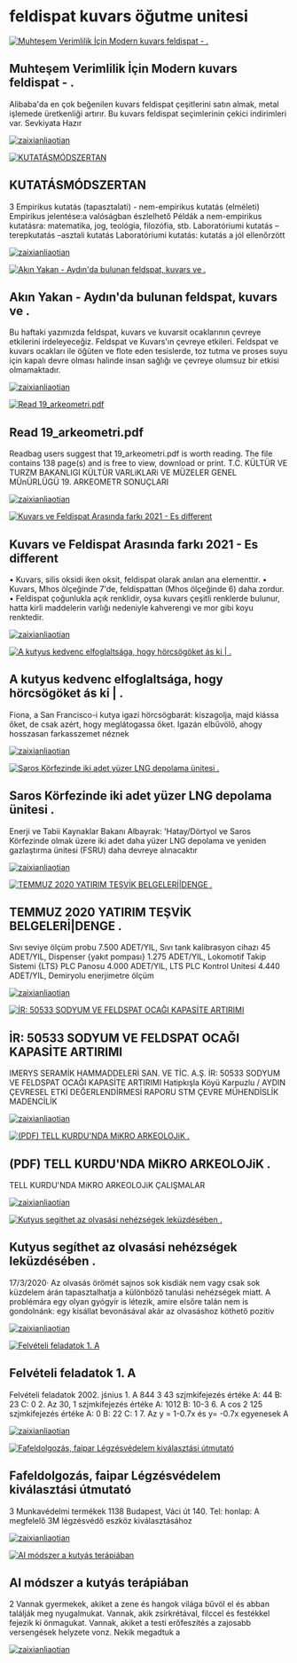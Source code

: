 # feldispat kuvars öğutme unitesi
<a href="https://mnn.zoosnet.net/LR/Chatpre.aspx?id=MNN94995150&p=https://topgrinding.com/" target="_blank">![Muhteşem Verimlilik İçin Modern kuvars feldispat - .](https://github.com/technlg/images/blob/main/6.jpg)</a>
## Muhteşem Verimlilik İçin Modern kuvars feldispat - .
Alibaba'da en çok beğenilen kuvars feldispat çeşitlerini satın almak, metal işlemede üretkenliği artırır. Bu kuvars feldispat seçimlerinin çekici indirimleri var. Sevkiyata Hazır
<a href="https://mnn.zoosnet.net/LR/Chatpre.aspx?id=MNN94995150&p=https://topgrinding.com/" target="_blank"><img src="https://github.com/technlg/images/raw/main/chat11.jpg" alt="zaixianliaotian"/></a><a href="//whatsapp.shibangsoft.com/WhatsApp.php" ><img src="https://github.com/technlg/images/raw/main/chat11.png" alt=""></a>
<a href="https://mnn.zoosnet.net/LR/Chatpre.aspx?id=MNN94995150&p=https://topgrinding.com/" target="_blank">![KUTATÁSMÓDSZERTAN](https://github.com/technlg/images/blob/main/5.jpg)</a>
## KUTATÁSMÓDSZERTAN
3 Empirikus kutatás (tapasztalati) - nem-empirikus kutatás (elméleti) Empirikus jelentése:a valóságban észlelhető Példák a nem-empirikus kutatásra: matematika, jog, teológia, filozófia, stb. Laboratóriumi kutatás –terepkutatás –asztali kutatás Laboratóriumi kutatás: kutatás a jól ellenőrzött 
<a href="https://mnn.zoosnet.net/LR/Chatpre.aspx?id=MNN94995150&p=https://topgrinding.com/" target="_blank"><img src="https://github.com/technlg/images/raw/main/chat11.jpg" alt="zaixianliaotian"/></a><a href="//whatsapp.shibangsoft.com/WhatsApp.php" ><img src="https://github.com/technlg/images/raw/main/chat11.png" alt=""></a>
<a href="https://mnn.zoosnet.net/LR/Chatpre.aspx?id=MNN94995150&p=https://topgrinding.com/" target="_blank">![Akın Yakan - Aydın'da bulunan feldspat, kuvars ve .](https://github.com/technlg/images/blob/main/48.jpg)</a>
## Akın Yakan - Aydın'da bulunan feldspat, kuvars ve .
Bu haftaki yazımızda feldspat, kuvars ve kuvarsit ocaklarının çevreye etkilerini irdeleyeceğiz. Feldspat ve Kuvars'ın çevreye etkileri. Feldspat ve kuvars ocakları ile öğüten ve flote eden tesislerde, toz tutma ve proses suyu için kapalı devre olması halinde insan sağlığı ve çevreye olumsuz bir etkisi olmamaktadır.
<a href="https://mnn.zoosnet.net/LR/Chatpre.aspx?id=MNN94995150&p=https://topgrinding.com/" target="_blank"><img src="https://github.com/technlg/images/raw/main/chat11.jpg" alt="zaixianliaotian"/></a><a href="//whatsapp.shibangsoft.com/WhatsApp.php" ><img src="https://github.com/technlg/images/raw/main/chat11.png" alt=""></a>
<a href="https://mnn.zoosnet.net/LR/Chatpre.aspx?id=MNN94995150&p=https://topgrinding.com/" target="_blank">![Read 19_arkeometri.pdf](https://github.com/technlg/images/blob/main/53.jpg)</a>
## Read 19_arkeometri.pdf
Readbag users suggest that 19_arkeometri.pdf is worth reading. The file contains 138 page(s) and is free to view, download or print. T.C. KÜLTÜR VE TURZM BAKANLIGI KÜLTÜR VARLiKLARi VE MÜZELER GENEL MÜnÜRLÜGÜ 19. ARKEOMETR SONUÇLARI
<a href="https://mnn.zoosnet.net/LR/Chatpre.aspx?id=MNN94995150&p=https://topgrinding.com/" target="_blank"><img src="https://github.com/technlg/images/raw/main/chat11.jpg" alt="zaixianliaotian"/></a><a href="//whatsapp.shibangsoft.com/WhatsApp.php" ><img src="https://github.com/technlg/images/raw/main/chat11.png" alt=""></a>
<a href="https://mnn.zoosnet.net/LR/Chatpre.aspx?id=MNN94995150&p=https://topgrinding.com/" target="_blank">![Kuvars ve Feldispat Arasında farkı 2021 - Es different](https://github.com/technlg/images/blob/main/33.jpg)</a>
## Kuvars ve Feldispat Arasında farkı 2021 - Es different
• Kuvars, silis oksidi iken oksit, feldispat olarak anılan ana elementtir. • Kuvars, Mhos ölçeğinde 7'de, feldispattan (Mhos ölçeğinde 6) daha zordur. • Feldispat çoğunlukla açık renklidir, oysa kuvars çeşitli renklerde bulunur, hatta kirli maddelerin varlığı nedeniyle kahverengi ve mor gibi koyu renktedir.
<a href="https://mnn.zoosnet.net/LR/Chatpre.aspx?id=MNN94995150&p=https://topgrinding.com/" target="_blank"><img src="https://github.com/technlg/images/raw/main/chat11.jpg" alt="zaixianliaotian"/></a><a href="//whatsapp.shibangsoft.com/WhatsApp.php" ><img src="https://github.com/technlg/images/raw/main/chat11.png" alt=""></a>
<a href="https://mnn.zoosnet.net/LR/Chatpre.aspx?id=MNN94995150&p=https://topgrinding.com/" target="_blank">![A kutyus kedvenc elfoglaltsága, hogy hörcsögöket ás ki | .](https://github.com/technlg/images/blob/main/44.jpg)</a>
## A kutyus kedvenc elfoglaltsága, hogy hörcsögöket ás ki | .
Fiona, a San Francisco-i kutya igazi hörcsögbarát: kiszagolja, majd kiássa őket, de csak azért, hogy meglátogassa őket. Igazán elbűvölő, ahogy hosszasan farkasszemet néznek
<a href="https://mnn.zoosnet.net/LR/Chatpre.aspx?id=MNN94995150&p=https://topgrinding.com/" target="_blank"><img src="https://github.com/technlg/images/raw/main/chat11.jpg" alt="zaixianliaotian"/></a><a href="//whatsapp.shibangsoft.com/WhatsApp.php" ><img src="https://github.com/technlg/images/raw/main/chat11.png" alt=""></a>
<a href="https://mnn.zoosnet.net/LR/Chatpre.aspx?id=MNN94995150&p=https://topgrinding.com/" target="_blank">![Saros Körfezinde iki adet yüzer LNG depolama ünitesi .](https://github.com/technlg/images/blob/main/25.jpg)</a>
## Saros Körfezinde iki adet yüzer LNG depolama ünitesi .
Enerji ve Tabii Kaynaklar Bakanı Albayrak: 'Hatay/Dörtyol ve Saros Körfezinde olmak üzere iki adet daha yüzer LNG depolama ve yeniden gazlaştırma ünitesi (FSRU) daha devreye alınacaktır
<a href="https://mnn.zoosnet.net/LR/Chatpre.aspx?id=MNN94995150&p=https://topgrinding.com/" target="_blank"><img src="https://github.com/technlg/images/raw/main/chat11.jpg" alt="zaixianliaotian"/></a><a href="//whatsapp.shibangsoft.com/WhatsApp.php" ><img src="https://github.com/technlg/images/raw/main/chat11.png" alt=""></a>
<a href="https://mnn.zoosnet.net/LR/Chatpre.aspx?id=MNN94995150&p=https://topgrinding.com/" target="_blank">![TEMMUZ 2020 YATIRIM TEŞVİK BELGELERİ|DENGE .](https://github.com/technlg/images/blob/main/43.jpg)</a>
## TEMMUZ 2020 YATIRIM TEŞVİK BELGELERİ|DENGE .
Sıvı seviye ölçüm probu 7.500 ADET/YIL, Sıvı tank kalibrasyon cihazı 45 ADET/YIL, Dispenser {yakıt pompası} 1.275 ADET/YIL, Lokomotif Takip Sistemi {LTS} PLC Panosu 4.000 ADET/YIL, LTS PLC Kontrol Unitesi 4.440 ADET/YIL, Demiryolu enerjimetre ölçüm
<a href="https://mnn.zoosnet.net/LR/Chatpre.aspx?id=MNN94995150&p=https://topgrinding.com/" target="_blank"><img src="https://github.com/technlg/images/raw/main/chat11.jpg" alt="zaixianliaotian"/></a><a href="//whatsapp.shibangsoft.com/WhatsApp.php" ><img src="https://github.com/technlg/images/raw/main/chat11.png" alt=""></a>
<a href="https://mnn.zoosnet.net/LR/Chatpre.aspx?id=MNN94995150&p=https://topgrinding.com/" target="_blank">![İR: 50533 SODYUM VE FELDSPAT OCAĞI KAPASİTE ARTIRIMI](https://github.com/technlg/images/blob/main/43.jpg)</a>
## İR: 50533 SODYUM VE FELDSPAT OCAĞI KAPASİTE ARTIRIMI
IMERYS SERAMİK HAMMADDELERİ SAN. VE TİC. A.Ş. İR: 50533 SODYUM VE FELDSPAT OCAĞI KAPASİTE ARTIRIMI Hatipkışla Köyü Karpuzlu / AYDIN ÇEVRESEL ETKİ DEĞERLENDİRMESİ RAPORU STM ÇEVRE MÜHENDİSLİK MADENCİLİK
<a href="https://mnn.zoosnet.net/LR/Chatpre.aspx?id=MNN94995150&p=https://topgrinding.com/" target="_blank"><img src="https://github.com/technlg/images/raw/main/chat11.jpg" alt="zaixianliaotian"/></a><a href="//whatsapp.shibangsoft.com/WhatsApp.php" ><img src="https://github.com/technlg/images/raw/main/chat11.png" alt=""></a>
<a href="https://mnn.zoosnet.net/LR/Chatpre.aspx?id=MNN94995150&p=https://topgrinding.com/" target="_blank">![(PDF) TELL KURDU'NDA MiKRO ARKEOLOJiK .](https://github.com/technlg/images/blob/main/3.jpg)</a>
## (PDF) TELL KURDU'NDA MiKRO ARKEOLOJiK .
TELL KURDU'NDA MiKRO ARKEOLOJiK ÇALIŞMALAR
<a href="https://mnn.zoosnet.net/LR/Chatpre.aspx?id=MNN94995150&p=https://topgrinding.com/" target="_blank"><img src="https://github.com/technlg/images/raw/main/chat11.jpg" alt="zaixianliaotian"/></a><a href="//whatsapp.shibangsoft.com/WhatsApp.php" ><img src="https://github.com/technlg/images/raw/main/chat11.png" alt=""></a>
<a href="https://mnn.zoosnet.net/LR/Chatpre.aspx?id=MNN94995150&p=https://topgrinding.com/" target="_blank">![Kutyus segíthet az olvasási nehézségek leküzdésében .](https://github.com/technlg/images/blob/main/5.jpg)</a>
## Kutyus segíthet az olvasási nehézségek leküzdésében .
17/3/2020· Az olvasás örömét sajnos sok kisdiák nem vagy csak sok küzdelem árán tapasztalhatja a különböző tanulási nehézségek miatt. A problémára egy olyan gyógyír is létezik, amire elsőre talán nem is gondolnánk: egy kisállat bevonásával akár az olvasáshoz köthető pozitív 
<a href="https://mnn.zoosnet.net/LR/Chatpre.aspx?id=MNN94995150&p=https://topgrinding.com/" target="_blank"><img src="https://github.com/technlg/images/raw/main/chat11.jpg" alt="zaixianliaotian"/></a><a href="//whatsapp.shibangsoft.com/WhatsApp.php" ><img src="https://github.com/technlg/images/raw/main/chat11.png" alt=""></a>
<a href="https://mnn.zoosnet.net/LR/Chatpre.aspx?id=MNN94995150&p=https://topgrinding.com/" target="_blank">![Felvételi feladatok 1. A](https://github.com/technlg/images/blob/main/27.jpg)</a>
## Felvételi feladatok 1. A
Felvételi feladatok 2002. jśnius 1. A 844 3 43 szįmkifejezés értéke A: 44 B: 23 C: 0 2. Az 30, 1 szįmkifejezés értéke A: 1012 B: 10-3 6. A cos 2 125 szįmkifejezés értéke A: 0 B: 22 C: 1 7. Az y = 1-0.7x és y= -0.7x egyenesek A
<a href="https://mnn.zoosnet.net/LR/Chatpre.aspx?id=MNN94995150&p=https://topgrinding.com/" target="_blank"><img src="https://github.com/technlg/images/raw/main/chat11.jpg" alt="zaixianliaotian"/></a><a href="//whatsapp.shibangsoft.com/WhatsApp.php" ><img src="https://github.com/technlg/images/raw/main/chat11.png" alt=""></a>
<a href="https://mnn.zoosnet.net/LR/Chatpre.aspx?id=MNN94995150&p=https://topgrinding.com/" target="_blank">![Fafeldolgozás, faipar Légzésvédelem kiválasztási útmutató](https://github.com/technlg/images/blob/main/54.jpg)</a>
## Fafeldolgozás, faipar Légzésvédelem kiválasztási útmutató
3 Munkavédelmi termékek 1138 Budapest, Váci út 140. Tel: honlap: A megfelelő 3M légzésvédő eszköz kiválasztásához 
<a href="https://mnn.zoosnet.net/LR/Chatpre.aspx?id=MNN94995150&p=https://topgrinding.com/" target="_blank"><img src="https://github.com/technlg/images/raw/main/chat11.jpg" alt="zaixianliaotian"/></a><a href="//whatsapp.shibangsoft.com/WhatsApp.php" ><img src="https://github.com/technlg/images/raw/main/chat11.png" alt=""></a>
<a href="https://mnn.zoosnet.net/LR/Chatpre.aspx?id=MNN94995150&p=https://topgrinding.com/" target="_blank">![AI módszer a kutyás terápiában](https://github.com/technlg/images/blob/main/7.jpg)</a>
## AI módszer a kutyás terápiában
2 Vannak gyermekek, akiket a zene és hangok világa bűvöl el és abban találják meg nyugalmukat. Vannak, akik zsírkrétával, filccel és festékkel fejezik ki önmagukat. Vannak, akiket a testi erőfeszítés a zajosabb versengések helyzete vonz. Nekik megadtuk a
<a href="https://mnn.zoosnet.net/LR/Chatpre.aspx?id=MNN94995150&p=https://topgrinding.com/" target="_blank"><img src="https://github.com/technlg/images/raw/main/chat11.jpg" alt="zaixianliaotian"/></a><a href="//whatsapp.shibangsoft.com/WhatsApp.php" ><img src="https://github.com/technlg/images/raw/main/chat11.png" alt=""></a>
